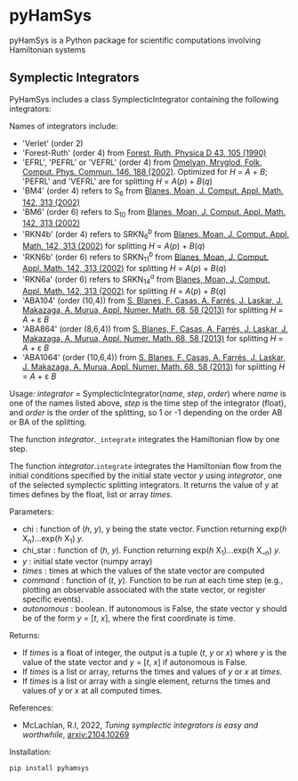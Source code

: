 # pyHamSys
pyHamSys is a Python package for scientific computations involving Hamiltonian systems

## Symplectic Integrators
PyHamSys includes a class SymplecticIntegrator containing the following integrators:

Names of integrators include:
- 'Verlet' (order 2)
- 'Forest-Ruth' (order 4) from [Forest, Ruth, Physica D 43, 105 (1990)](https://doi.org/10.1016/0167-2789(90)90019-L)
- 'EFRL', 'PEFRL' or 'VEFRL' (order 4) from [Omelyan, Mryglod, Folk, Comput. Phys. Commun. 146, 188 (2002)](https://doi.org/10.1016/S0010-4655(02)00451-4). Optimized for *H* = *A* + *B*; 'PEFRL' and 'VEFRL' are for splitting *H* = *A*(*p*) + *B*(*q*)
- 'BM4' (order 4) refers to S<sub>6</sub> from [Blanes, Moan, J. Comput. Appl. Math. 142, 313 (2002)](https://doi.org/10.1016/S0377-0427(01)00492-7)
- 'BM6' (order 6) refers to S<sub>10</sub> from [Blanes, Moan, J. Comput. Appl. Math. 142, 313 (2002)](https://doi.org/10.1016/S0377-0427(01)00492-7)
- 'RKN4b' (order 4) refers to SRKN<sub>6</sub><sup>*b*</sup> from [Blanes, Moan, J. Comput. Appl. Math. 142, 313 (2002)](https://doi.org/10.1016/S0377-0427(01)00492-7) for splitting *H* = *A*(*p*) + *B*(*q*)
- 'RKN6b' (order 6) refers to SRKN<sub>11</sub><sup>*b*</sup> from [Blanes, Moan, J. Comput. Appl. Math. 142, 313 (2002)](https://doi.org/10.1016/S0377-0427(01)00492-7) for splitting *H* = *A*(*p*) + *B*(*q*)
- 'RKN6a' (order 6) refers to SRKN<sub>14</sub><sup>*a*</sup> from [Blanes, Moan, J. Comput. Appl. Math. 142, 313 (2002)](https://doi.org/10.1016/S0377-0427(01)00492-7) for splitting *H* = *A*(*p*) + *B*(*q*)
- 'ABA104' (order (10,4)) from [S. Blanes, F. Casas, A. Farrés, J. Laskar, J. Makazaga, A. Murua, Appl. Numer. Math. 68, 58 (2013)](http://dx.doi.org/10.1016/j.apnum.2013.01.003) for splitting *H* = *A* + &epsilon; *B*
- 'ABA864' (order (8,6,4)) from [S. Blanes, F. Casas, A. Farrés, J. Laskar, J. Makazaga, A. Murua, Appl. Numer. Math. 68, 58 (2013)](http://dx.doi.org/10.1016/j.apnum.2013.01.003) for splitting *H* = *A* + &epsilon; *B*
- 'ABA1064' (order (10,6,4)) from [S. Blanes, F. Casas, A. Farrés, J. Laskar, J. Makazaga, A. Murua, Appl. Numer. Math. 68, 58 (2013)](http://dx.doi.org/10.1016/j.apnum.2013.01.003) for splitting *H* = *A* + &epsilon; *B*

Usage: *integrator* = SymplecticIntegrator(*name*, *step*, *order*)
where *name* is one of the names listed above, *step* is the time step of the integrator (float), and *order* is the order of the splitting, so 1 or -1 depending on the order AB or BA of the splitting. 

The function *integrator*.`_integrate` integrates the Hamiltonian flow by one step.

The function *integrator*.`integrate` integrates the Hamiltonian flow from the initial conditions specified by the initial state vector *y* using *integrator*, one of the selected symplectic splitting integrators. It returns the value of *y* at times defines by the float, list or array *times*.

Parameters:
  - chi : function of (*h*, *y*), y being the state vector.
    Function returning exp(*h* X<sub>*n*</sub>)...exp(*h* X<sub>1</sub>) *y*.
  - chi_star : function of (*h*, *y*).
    Function returning exp(*h* X<sub>1</sub>)...exp(*h* X_<sub>*n*</sub>) *y*.
  - *y* : initial state vector (numpy array)
  - *times* : times at which the values of the state vector are computed
  - *command* : function of (*t*, *y*).
    Function to be run at each time step (e.g., plotting an observable associated with the state vector, or register specific events). 
  - *autonomous* : boolean.
    If autonomous is False, the state vector y should be of the form *y* = [*t*, *x*], where the first coordinate is time. 

Returns:
   - If *times* is a float of integer, the output is a tuple (*t*, *y* or *x*) where *y* is the value of the state vector and *y* = [*t*, *x*] if autonomous is False.
   - If *times* is a list or array, returns the times and values of *y* or *x* at *times*. 
   - If *times* is a list or array with a single element, returns the times and values of *y* or *x* at all computed times. 

References:
  - McLachlan, R.I, 2022, *Tuning symplectic integrators is easy and worthwhile*, [arxiv:2104.10269](https://arxiv.org/abs/2104.10269)


Installation: 
```
pip install pyhamsys
```
